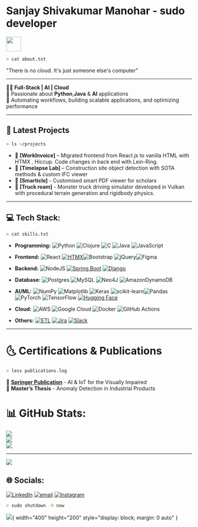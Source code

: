 #  Sanjay Shivakumar Manohar - sudo developer

<p>
<img src="https://media.giphy.com/media/vFKqnCdLPNOKc/giphy.gif" width="40" height="40" />
</p>

```bash
> cat about.txt
```
"There is no cloud. It's just someone else's computer"

---
👨‍💻 **Full-Stack | AI | Cloud**  
🎯 Passionate about **Python**,**Java** & **AI** applications  
🚀 Automating workflows, building scalable applications, and optimizing performance  

---

## 🚀 Latest Projects
```bash
> ls ~/projects
```
- 📌 **[WorkInvoice]** – Migrated frontend from React.js to vanilla HTML with HTMX , Hiccup. Code changes in back end with Lein-Ring. 
- 📌 **[Timelapse Lab]** – Construction site object detection with SOTA methods & custom IFC viewer
- 📌 **[Smarticle]** - Customised smart PDF viewer for scholars
- 📌 **[Truck roam]** - Monster truck driving simulator developed in Vulkan with procedural terrain generation and rigidbody physics.

---

## 💻 Tech Stack:
```bash
> cat skills.txt
```
- **Programming:** ![Python](https://img.shields.io/badge/python-3670A0?style=for-the-badge&logo=python&logoColor=ffdd54) ![Clojure](https://img.shields.io/badge/Clojure-%23Clojure.svg?style=for-the-badge&logo=Clojure&logoColor=Clojure) ![C](https://img.shields.io/badge/c-%2300599C.svg?style=for-the-badge&logo=c&logoColor=white)  ![Java](https://img.shields.io/badge/java-%23ED8B00.svg?style=for-the-badge&logo=openjdk&logoColor=white) ![JavaScript](https://img.shields.io/badge/javascript-%23323330.svg?style=for-the-badge&logo=javascript&logoColor=%23F7DF1E)

- **Frontend:** ![React](https://img.shields.io/badge/react-%2320232a.svg?style=for-the-badge&logo=react&logoColor=%2361DAFB) [![HTMX](https://img.shields.io/badge/HTMX-36C?logo=htmx&logoColor=fff)](#)![Bootstrap](https://img.shields.io/badge/bootstrap-%238511FA.svg?style=for-the-badge&logo=bootstrap&logoColor=white) ![jQuery](https://img.shields.io/badge/jquery-%230769AD.svg?style=for-the-badge&logo=jquery&logoColor=white)![Figma](https://img.shields.io/badge/figma-%23F24E1E.svg?style=for-the-badge&logo=figma&logoColor=white)

- **Backend:**  ![NodeJS](https://img.shields.io/badge/node.js-6DA55F?style=for-the-badge&logo=node.js&logoColor=white) [![Spring Boot](https://img.shields.io/badge/Spring%20Boot-6DB33F?logo=springboot&logoColor=fff)](#) [![Django](https://img.shields.io/badge/Django-%23092E20.svg?logo=django&logoColor=white)](#)

- **Database:**  ![Postgres](https://img.shields.io/badge/postgres-%23316192.svg?style=for-the-badge&logo=postgresql&logoColor=white) ![MySQL](https://img.shields.io/badge/mysql-4479A1.svg?style=for-the-badge&logo=mysql&logoColor=white) ![Neo4J](https://img.shields.io/badge/Neo4j-008CC1?style=for-the-badge&logo=neo4j&logoColor=white) ![AmazonDynamoDB](https://img.shields.io/badge/Amazon%20DynamoDB-4053D6?style=for-the-badge&logo=Amazon%20DynamoDB&logoColor=white)

- **AI/ML:**  ![NumPy](https://img.shields.io/badge/numpy-%23013243.svg?style=for-the-badge&logo=numpy&logoColor=white) ![Matplotlib](https://img.shields.io/badge/Matplotlib-%23ffffff.svg?style=for-the-badge&logo=Matplotlib&logoColor=black) ![Keras](https://img.shields.io/badge/Keras-%23D00000.svg?style=for-the-badge&logo=Keras&logoColor=white) ![scikit-learn](https://img.shields.io/badge/scikit--learn-%23F7931E.svg?style=for-the-badge&logo=scikit-learn&logoColor=white)![Pandas](https://img.shields.io/badge/pandas-%23150458.svg?style=for-the-badge&logo=pandas&logoColor=white) ![PyTorch](https://img.shields.io/badge/PyTorch-%23EE4C2C.svg?style=for-the-badge&logo=PyTorch&logoColor=white)  ![TensorFlow](https://img.shields.io/badge/TensorFlow-%23FF6F00.svg?style=for-the-badge&logo=TensorFlow&logoColor=white) [![Hugging Face](https://img.shields.io/badge/Hugging%20Face-FFD21E?logo=huggingface&logoColor=000)](#)

- **Cloud:**  ![AWS](https://img.shields.io/badge/AWS-%23FF9900.svg?style=for-the-badge&logo=amazon-aws&logoColor=white) ![Google Cloud](https://img.shields.io/badge/GoogleCloud-%234285F4.svg?style=for-the-badge&logo=google-cloud&logoColor=white)  ![Docker](https://img.shields.io/badge/docker-%230db7ed.svg?style=for-the-badge&logo=docker&logoColor=white) ![GitHub Actions](https://img.shields.io/badge/github%20actions-%232671E5.svg?style=for-the-badge&logo=githubactions&logoColor=white)

- **Others:** [![ETL](https://custom-icon-badges.demolab.com/badge/ETL-9370DB?logo=etl-logo&logoColor=fff)](#) [![Jira](https://img.shields.io/badge/Jira-0052CC?logo=jira&logoColor=fff)](#) [![Slack](https://img.shields.io/badge/Slack-4A154B?logo=slack&logoColor=fff)](#)

---

# 🌜 Certifications & Publications
```bash
> less publications.log
```
🔗 **[Springer Publication](https://link.springer.com/chapter/10.1007/978-3-030-75657-4_1)** - AI & IoT for the Visually Impaired  
📝 **Master’s Thesis** - Anomaly Detection in Industrial Products 

# 📊 GitHub Stats:
![](https://github-readme-stats.vercel.app/api?username=sanjayssj5&theme=highcontrast&hide_border=false&include_all_commits=false&count_private=false)<br/>
![](https://github-readme-streak-stats.herokuapp.com/?user=sanjayssj5&theme=highcontrast&hide_border=false)<br/>
![](https://github-readme-stats.vercel.app/api/top-langs/?username=sanjayssj5&theme=highcontrast&hide_border=false&include_all_commits=false&count_private=false&layout=compact)

---
[![](https://visitcount.itsvg.in/api?id=sanjayssj5&icon=0&color=0)](https://visitcount.itsvg.in)


## 🌐 Socials:
[![LinkedIn](https://img.shields.io/badge/LinkedIn-%230077B5.svg?logo=linkedin&logoColor=white)](https://linkedin.com/in/sanjayssj5) 
[![email](https://img.shields.io/badge/Email-D14836?logo=gmail&logoColor=white)](mailto:msanjaysivakumar@gmail.com) 
[![Instagram](https://img.shields.io/badge/Instagram-%23E4405F.svg?logo=Instagram&logoColor=white)](https://instagram.com/sanjaym.18) 

```bash
> sudo shutdown -h now
```
![](https://media.giphy.com/media/TUOSneOOtImPurKwph/giphy.gif?cid=790b7611p3zzfizirp7gr2m8ejq74picjsdqp5bvev940n93&ep=v1_gifs_search&rid=giphy.gif){ width="400" height="200" style="display: block; margin: 0 auto" }
